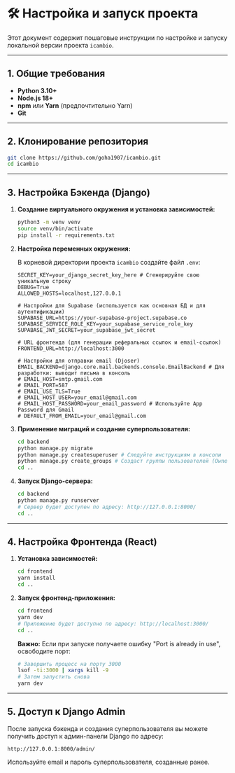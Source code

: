 # 🛠️ Настройка и запуск проекта

Этот документ содержит пошаговые инструкции по настройке и запуску локальной версии проекта `icambio`.

---

## 1. Общие требования

-   **Python 3.10+**
-   **Node.js 18+**
-   **npm** или **Yarn** (предпочтительно Yarn)
-   **Git**

---

## 2. Клонирование репозитория

```bash
git clone https://github.com/goha1907/icambio.git
cd icambio
```

---

## 3. Настройка Бэкенда (Django)

1.  **Создание виртуального окружения и установка зависимостей:**

    ```bash
    python3 -m venv venv
    source venv/bin/activate
    pip install -r requirements.txt
    ```

2.  **Настройка переменных окружения:**

    В корневой директории проекта `icambio` создайте файл `.env`:

    ```dotenv
    SECRET_KEY=your_django_secret_key_here # Сгенерируйте свою уникальную строку
    DEBUG=True
    ALLOWED_HOSTS=localhost,127.0.0.1

    # Настройки для Supabase (используется как основная БД и для аутентификации)
    SUPABASE_URL=https://your-supabase-project.supabase.co
    SUPABASE_SERVICE_ROLE_KEY=your_supabase_service_role_key
    SUPABASE_JWT_SECRET=your_supabase_jwt_secret

    # URL фронтенда (для генерации реферальных ссылок и email-ссылок)
    FRONTEND_URL=http://localhost:3000

    # Настройки для отправки email (Djoser)
    EMAIL_BACKEND=django.core.mail.backends.console.EmailBackend # Для разработки: выводит письма в консоль
    # EMAIL_HOST=smtp.gmail.com
    # EMAIL_PORT=587
    # EMAIL_USE_TLS=True
    # EMAIL_HOST_USER=your_email@gmail.com
    # EMAIL_HOST_PASSWORD=your_email_password # Используйте App Password для Gmail
    # DEFAULT_FROM_EMAIL=your_email@gmail.com
    ```

3.  **Применение миграций и создание суперпользователя:**

    ```bash
    cd backend
    python manage.py migrate
    python manage.py createsuperuser # Следуйте инструкциям в консоли
    python manage.py create_groups # Создаст группы пользователей (Owners, Administrators, Operators)
    cd ..
    ```

4.  **Запуск Django-сервера:**

    ```bash
    cd backend
    python manage.py runserver
    # Сервер будет доступен по адресу: http://127.0.0.1:8000/
    cd ..
    ```

---

## 4. Настройка Фронтенда (React)

1.  **Установка зависимостей:**

    ```bash
    cd frontend
    yarn install
    cd ..
    ```

2.  **Запуск фронтенд-приложения:**

    ```bash
    cd frontend
    yarn dev
    # Приложение будет доступно по адресу: http://localhost:3000/
    cd ..
    ```

    **Важно:** Если при запуске получаете ошибку "Port is already in use", освободите порт:
    ```bash
    # Завершить процесс на порту 3000
    lsof -ti:3000 | xargs kill -9
    # Затем запустить снова
    yarn dev
    ```

---

## 5. Доступ к Django Admin

После запуска бэкенда и создания суперпользователя вы можете получить доступ к админ-панели Django по адресу:

`http://127.0.0.1:8000/admin/`

Используйте email и пароль суперпользователя, созданные ранее. 